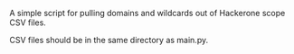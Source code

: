 A simple script for pulling domains and wildcards out of Hackerone scope CSV files.

CSV files should be in the same directory as main.py.
